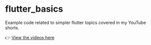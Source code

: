 # flutter_basics

Example code related to simpler flutter topics covered in my YouTube shorts.

👉 [View the videos here](https://youtube.com/playlist?list=PL_D-RntzgLvbiFHkT06q2SS-t4yrTYqAu)
